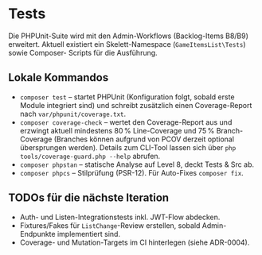 # Tests

Die PHPUnit-Suite wird mit den Admin-Workflows (Backlog-Items B8/B9) erweitert.
Aktuell existiert ein Skelett-Namespace (`GameItemsList\Tests`) sowie Composer-
Scripts für die Ausführung.

## Lokale Kommandos

- `composer test` – startet PHPUnit (Konfiguration folgt, sobald erste Module
  integriert sind) und schreibt zusätzlich einen Coverage-Report nach
  `var/phpunit/coverage.txt`.
- `composer coverage-check` – wertet den Coverage-Report aus und erzwingt
  aktuell mindestens 80 % Line-Coverage und 75 % Branch-Coverage (Branches
  können aufgrund von PCOV derzeit optional übersprungen werden).
  Details zum CLI-Tool lassen sich über `php tools/coverage-guard.php --help`
  abrufen.
- `composer phpstan` – statische Analyse auf Level 8, deckt Tests & Src ab.
- `composer phpcs` – Stilprüfung (PSR-12). Für Auto-Fixes `composer fix`.

## TODOs für die nächste Iteration

- Auth- und Listen-Integrationstests inkl. JWT-Flow abdecken.
- Fixtures/Fakes für `ListChange`-Review erstellen, sobald Admin-Endpunkte
  implementiert sind.
- Coverage- und Mutation-Targets im CI hinterlegen (siehe ADR-0004).
